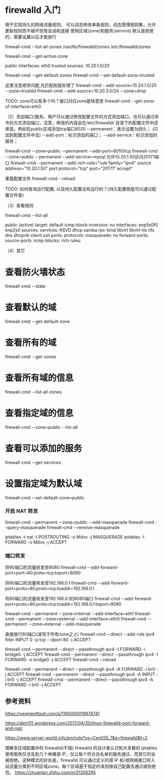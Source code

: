 # firewalld 入门

用于实现持久的网络流量规则。
可以动态修改单条规则，动态管理规则集，允许更新规则而不破坏现有会话和连接
使用区域(zone)和服务(service)
默认是拒绝的，需要设置以后才能放行

firewall-cmd --list-all-zones 
/usr/lib/firewalld/zones
/etc/firewalld/zones

firewall-cmd --get-active-zone 

public
  interfaces: eth0
trusted
  sources: 10.20.1.0/20

firewall-cmd --get-default-zones 
firewall-cmd --set-default-zone=trusted

这里注意顺序问题,先匹配到就处理了
firewall-cmd --add-source=10.20.1.0/20 --zone=trusted
firewall-cmd --add-source=10.20.3.0/24 --zone=drop

TODO: zone可以有多个吗？接口对应zone是啥意思
firewall-cmd --get-zone-of-interface=eth0


（2）添加端口/服务。用户可以通过修改配置文件的方式添加端口，也可以通过命令的方式添加端口，注意，修改的内容会在/etc/firewalld/ 目录下的配置文件中还体现。例如在public区域添加tcp端口8020
--permanent：表示设置为持久； (只加到配置文件中去)
--add-port：标识添加的端口；
--add-service：标识添加的服务；

firewall-cmd --zone=public --permanent --add-port=8010/tcp
firewall-cmd --zone=public --permanent --add-service=mysql
允许10.20.1.50访问20171端口
firewall-cmd --permanent --add-rich-rule="rule family="ipv4" source address="10.20.1.50" port protocol="tcp" port="20171" accept"

重载配置文件
firewall-cmd --reload

TODO: 如何查询运行配置, 以及持久配置没有运行的？(持久配置倒是可以通过配置文件查)

（3）查看规则

firewall-cmd --list-all

public (active)
  target: default
  icmp-block-inversion: no
  interfaces: enp5s0f0 enp2s0
  sources: 
  services: KSVD dhcp samba rpc-bind libvirt libvirt-tls nfs dns dhcpv6-client ssh
  ports: 
  protocols: 
  masquerade: no
  forward-ports: 
  source-ports: 
  icmp-blocks: 
  rich rules:

（4）其它

# 查看防火墙状态
firewall-cmd --state 

# 查看默认的域
firewall-cmd --get-default-zone

# 查看所有的域
firewall-cmd --get-zones

# 查看所有域的信息
firewall-cmd --list-all-zones

# 查看指定域的信息
firewall-cmd --zone=public --list-all

# 查看可以添加的服务
firewall-cmd --get-services

# 设置指定域为默认域
firewall-cmd --set-default-zone=public

### 开启 NAT 转发
firewall-cmd --permanent --zone=public --add-masquerade
firewall-cmd --query-masquerade
firewall-cmd --remove-masquerade


iptables -t nat -I POSTROUTING -o Mdvs -j MASQUERADE
iptables -I FORWARD -o Mdvs -j ACCEPT

### 端口转发

将80端口的流量转发至8080
firewall-cmd --add-forward-port=port=80:proto=tcp:toport=8080

将80端口的流量转发至192.168.0.1
firewall-cmd --add-forward-port=proto=80:proto=tcp:toaddr=192.168.0.1

将80端口的流量转发至192.168.0.1的8080端口
firewall-cmd --add-forward-port=proto=80:proto=tcp:toaddr=192.168.0.1:toport=8080

firewall-cmd --permanent --zone=internal --add-interface=eth1
firewall-cmd --permanent --zone=external --add-interface=eth0
firewall-cmd --permanent --zone=external --add-masquerade 

直接放行80端口(凌驾于所有zone之上)
firewall-cmd --direct --add-rule ipv4 filter INPUT 0 -p tcp --dport 80 -j ACCEPT

firewall-cmd --permanent --direct --passthrough ipv4 -I FORWARD -i bridge0 -j ACCEPT
firewall-cmd --permanent --direct --passthrough ipv4 -I FORWARD -o bridge0 -j ACCEPT
firewall-cmd --reload

firewall-cmd --permanent --direct --passthrough ipv4 -A FORWARD -i br0 -j ACCEPT
firewall-cmd --permanent --direct --passthrough ipv4 -A INPUT -i br0 -j ACCEPT
firewall-cmd --permanent --direct --passthrough ipv4 -A FORWARD -i br0 -j ACCEPT

## 参考资料

https://segmentfault.com/a/1190000019978741

https://akm111.wordpress.com/2017/04/30/linux-firewalld-port-forward-and-nat/

https://www.server-world.info/en/note?os=CentOS_7&p=firewalld&f=2

理解多区域配置中的 firewalld(不错)
firewalld 的设计者认识到大多数的 iptables 使用案例仅涉及到几个单播源 IP，仅让每个符合白名单的服务通过，而其它的会被拒绝。这种模式的好处是，firewalld 可以通过定义的源 IP 和/或网络接口将入站流量分类到不同区域zone。每个区域基于指定的准则按自己配置去通过或拒绝包。
https://zhuanlan.zhihu.com/p/31309295
